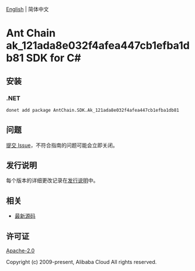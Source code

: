 [English](README.md) | 简体中文

# Ant Chain ak_121ada8e032f4afea447cb1efba1db81 SDK for C#

## 安装

### .NET

```bash
donet add package AntChain.SDK.Ak_121ada8e032f4afea447cb1efba1db81
```

## 问题

[提交 Issue](https://github.com/alipay/antchain-openapi-prod-sdk/issues/new)，不符合指南的问题可能会立即关闭。

## 发行说明

每个版本的详细更改记录在[发行说明](./ChangeLog.txt)中。

## 相关

* [最新源码](https://github.com/antchain-openapi-prod-sdk)

## 许可证

[Apache-2.0](http://www.apache.org/licenses/LICENSE-2.0)

Copyright (c) 2009-present, Alibaba Cloud All rights reserved.
